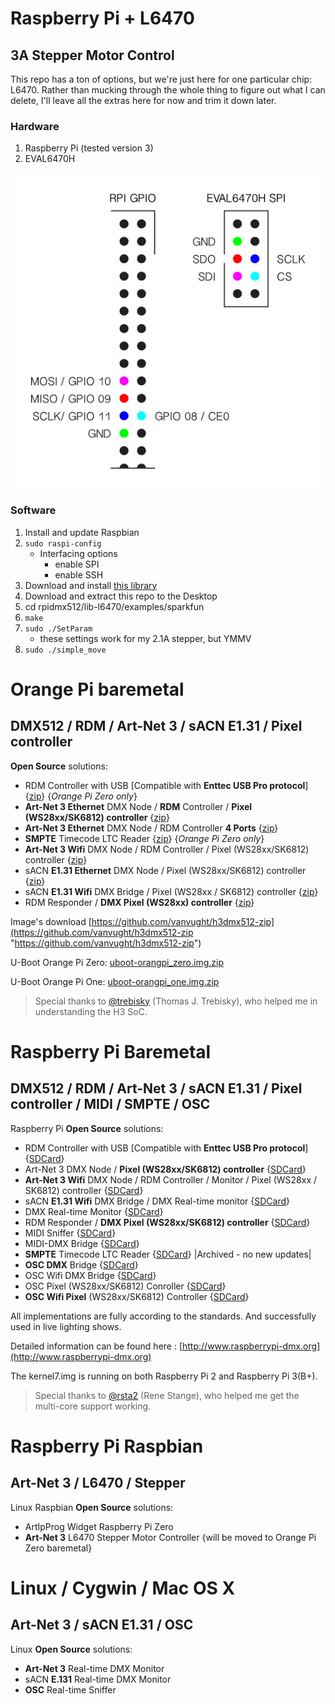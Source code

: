 # Raspberry Pi + L6470 
## 3A Stepper Motor Control

This repo has a ton of options, but we're just here for one particular chip: L6470. Rather than mucking through the whole thing to figure out what I can delete, I'll leave all the extras here for now and trim it down later.

### Hardware

1. Raspberry Pi (tested version 3)
2. EVAL6470H

!["wiring"](https://github.com/TaylorHokanson/rpidmx512/blob/master/media/wiring.jpg "wiring")

### Software

1. Install and update Raspbian
2. `sudo raspi-config`
   * Interfacing options
      * enable SPI
      * enable SSH
3. Download and install [this library](http://www.airspayce.com/mikem/bcm2835/)
4. Download and extract this repo to the Desktop
5. cd rpidmx512/lib-l6470/examples/sparkfun
6. `make`
7. `sudo ./SetParam`
   * these settings work for my 2.1A stepper, but YMMV
8. `sudo ./simple_move`



# Orange Pi baremetal
## DMX512 / RDM / Art-Net 3 / sACN E1.31 / Pixel controller

**Open Source** solutions:

- RDM Controller with USB [Compatible with **Enttec USB Pro protocol**] {[zip](https://github.com/vanvught/h3dmx512-zip/blob/master/h3_dmx_usb_pro.zip?raw=true)}  {*Orange Pi Zero only*}
- **Art-Net 3 Ethernet** DMX Node / **RDM** Controller / **Pixel (WS28xx/SK6812) controller** {[zip](https://github.com/vanvught/h3dmx512-zip/blob/master/opi_emac_artnet_dmx.zip?raw=true)}
- **Art-Net 3 Ethernet** DMX Node / RDM Controller **4 Ports** {[zip](https://github.com/vanvught/h3dmx512-zip/blob/master/opi_emac_artnet_dmx_multi.zip?raw=true)}
- **SMPTE** Timecode LTC Reader {[zip](https://github.com/vanvught/h3dmx512-zip/blob/master/opi_ltc_reader.zip?raw=true)}   {*Orange Pi Zero only*}
- **Art-Net 3 Wifi** DMX Node / RDM Controller / Pixel (WS28xx/SK6812) controller {[zip](https://github.com/vanvught/h3dmx512-zip/blob/master/h3_wifi_artnet_dmx.zip?raw=true)}
- sACN **E1.31 Ethernet** DMX Node / Pixel (WS28xx/SK6812) controller {[zip](https://github.com/vanvught/h3dmx512-zip/blob/master/opi_emac_e131_dmx.zip?raw=true)}
- sACN **E1.31 Wifi** DMX Bridge  / Pixel (WS28xx / SK6812) controller {[zip](https://github.com/vanvught/h3dmx512-zip/blob/master/h3_wifi_e131_dmx.zip?raw=true)}
- RDM Responder / **DMX Pixel (WS28xx) controller** {[zip](https://github.com/vanvught/h3dmx512-zip/blob/master/h3_rdm_responder.zip?raw=true)}

Image's download [https://github.com/vanvught/h3dmx512-zip](https://github.com/vanvught/h3dmx512-zip "https://github.com/vanvught/h3dmx512-zip")

U-Boot Orange Pi Zero: [uboot-orangpi_zero.img.zip](https://github.com/vanvught/h3dmx512-zip/blob/master/uboot-orangpi_zero.img.zip?raw=true)

U-Boot Orange Pi One: [uboot-orangpi_one.img.zip](https://github.com/vanvught/h3dmx512-zip/blob/master/uboot-orangpi_one.img.zip?raw=true)

> Special thanks to [@trebisky](https://github.com/trebisky/orangepi) (Thomas J. Trebisky), who helped me in understanding the H3 SoC.

# Raspberry Pi Baremetal #
## DMX512 / RDM / Art-Net 3 / sACN E1.31 / Pixel controller / MIDI / SMPTE / OSC

Raspberry Pi **Open Source** solutions:

- RDM Controller with USB [Compatible with **Enttec USB Pro protocol**] {[SDCard](https://github.com/vanvught/rpidmx512-zip/blob/master/rpi_dmx_usb_pro.zip?raw=true)}
- Art-Net 3 DMX Node / **Pixel (WS28xx/SK6812) controller** {[SDCard](https://github.com/vanvught/rpidmx512-zip/blob/master/rpi_circle_artnet_dmx.zip?raw=true)}
- **Art-Net 3 Wifi** DMX Node / RDM Controller / Monitor / Pixel (WS28xx / SK6812) controller {[SDCard](https://github.com/vanvught/rpidmx512-zip/blob/master/rpi_wifi_artnet_dmx.zip?raw=true)}
- sACN **E1.31 Wifi** DMX Bridge / DMX Real-time monitor {[SDCard](https://github.com/vanvught/rpidmx512-zip/blob/master/rpi_wifi_e131_dmx.zip?raw=true)}
- DMX Real-time Monitor {[SDCard](https://github.com/vanvught/rpidmx512-zip/blob/master/rpi_dmx_monitor.zip?raw=true)}
- RDM Responder / **DMX Pixel (WS28xx/SK6812) controller** {[SDCard](https://github.com/vanvught/rpidmx512-zip/blob/master/rpi_rdm_responder.zip?raw=true)}
- MIDI Sniffer {[SDCard](https://github.com/vanvught/rpidmx512-zip/blob/master/rpi_midi_sniffer.zip?raw=true)}
- MIDI-DMX Bridge {[SDCard](https://github.com/vanvught/rpidmx512-zip/blob/master/rpi_midi_dmx_bridge.zip?raw=true)}
- **SMPTE** Timecode LTC Reader {[SDCard](https://github.com/vanvught/rpidmx512-zip/blob/master/rpi_ltc_reader.zip?raw=true)} |Archived - no new updates|
- **OSC DMX** Bridge {[SDCard](https://github.com/vanvught/rpidmx512-zip/blob/master/rpi_circle_osc_dmx.zip?raw=true)}
- OSC Wifi DMX Bridge {[SDCard](https://github.com/vanvught/rpidmx512-zip/blob/master/rpi_wifi_osc_dmx.zip?raw=true)}
- OSC Pixel (WS28xx/SK6812) Conroller {[SDCard](https://github.com/vanvught/rpidmx512-zip/blob/master/rpi_circle_osc_ws28xx.zip?raw=true)}
- **OSC Wifi Pixel** (WS28xx/SK6812) Controller {[SDCard](https://github.com/vanvught/rpidmx512-zip/blob/master/rpi_wifi_osc_ws28xx.zip?raw=true)}


All implementations are fully according to the standards. And successfully used in live lighting shows.

Detailed information can be found here : [http://www.raspberrypi-dmx.org](http://www.raspberrypi-dmx.org)

The kernel7.img is running on both Raspberry Pi 2 and Raspberry Pi 3(B+).

> Special thanks to [@rsta2](https://github.com/rsta2/circle) (Rene Stange), who helped me get the multi-core support working. 

# Raspberry Pi Raspbian #
## Art-Net 3 / L6470 / Stepper

Linux Raspbian **Open Source** solutions:

- ArtIpProg Widget Raspberry Pi Zero
- **Art-Net 3** L6470 Stepper Motor Controller {will be moved to Orange Pi Zero baremetal}

# Linux / Cygwin / Mac OS X #
## Art-Net 3 / sACN E1.31 / OSC ##

Linux **Open Source** solutions:

- **Art-Net 3** Real-time DMX Monitor
- sACN **E.131** Real-time DMX Monitor
- **OSC** Real-time Sniffer 
